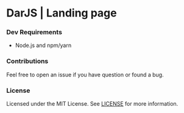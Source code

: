 # DarJS | Landing page

### Dev Requirements

- Node.js and npm/yarn

### Contributions

Feel free to open an issue if you have question or found a bug.

### License

Licensed under the MIT License. See [LICENSE](LICENSE) for more information.
